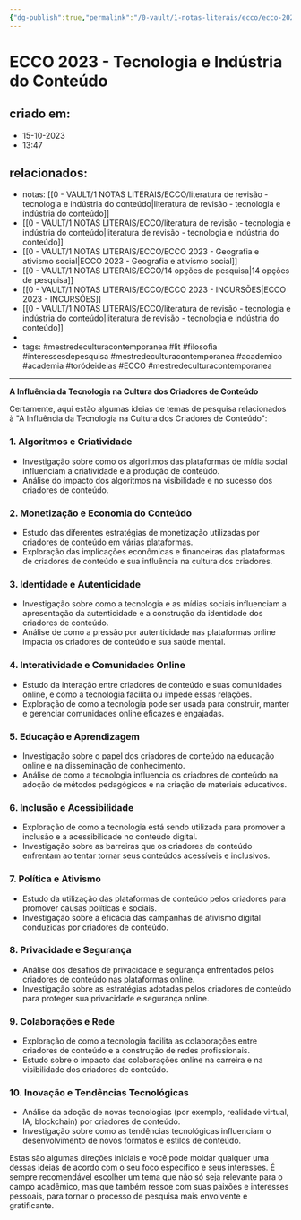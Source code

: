 ```yaml
---
{"dg-publish":true,"permalink":"/0-vault/1-notas-literais/ecco/ecco-2023-tecnologia-e-industria-do-conteudo/","tags":["mestredeculturacontemporanea","lit","filosofia","interessesdepesquisa","academico","academia","toródeideias","ECCO"],"dgHomeLink":true,"dgShowLocalGraph":true,"dgShowFileTree":true,"noteIcon":""}
---
```


# ECCO 2023 - Tecnologia e Indústria do Conteúdo

## criado em: 
- 15-10-2023
- 13:47
## relacionados:
- notas: [[0 - VAULT/1 NOTAS LITERAIS/ECCO/literatura de revisão - tecnologia e indústria do conteúdo\|literatura de revisão - tecnologia e indústria do conteúdo]]
- [[0 - VAULT/1 NOTAS LITERAIS/ECCO/literatura de revisão - tecnologia e indústria do conteúdo\|literatura de revisão - tecnologia e indústria do conteúdo]]
- [[0 - VAULT/1 NOTAS LITERAIS/ECCO/ECCO 2023 - Geografia e ativismo social\|ECCO 2023 - Geografia e ativismo social]]
- [[0 - VAULT/1 NOTAS LITERAIS/ECCO/14 opções de pesquisa\|14 opções de pesquisa]]
- [[0 - VAULT/1 NOTAS LITERAIS/ECCO/ECCO 2023 - INCURSÕES\|ECCO 2023 - INCURSÕES]]
- [[0 - VAULT/1 NOTAS LITERAIS/ECCO/literatura de revisão - tecnologia e indústria do conteúdo\|literatura de revisão - tecnologia e indústria do conteúdo]]
- 
- tags: #mestredeculturacontemporanea #lit #filosofia #interessesdepesquisa 
#mestredeculturacontemporanea #academico #academia #toródeideias #ECCO #mestredeculturacontemporanea 
---
**A Influência da Tecnologia na Cultura dos Criadores de Conteúdo**

Certamente, aqui estão algumas ideias de temas de pesquisa relacionados à "A Influência da Tecnologia na Cultura dos Criadores de Conteúdo":

### 1. **Algoritmos e Criatividade**
- Investigação sobre como os algoritmos das plataformas de mídia social influenciam a criatividade e a produção de conteúdo.
- Análise do impacto dos algoritmos na visibilidade e no sucesso dos criadores de conteúdo.

### 2. **Monetização e Economia do Conteúdo**
- Estudo das diferentes estratégias de monetização utilizadas por criadores de conteúdo em várias plataformas.
- Exploração das implicações econômicas e financeiras das plataformas de criadores de conteúdo e sua influência na cultura dos criadores.

### 3. **Identidade e Autenticidade**
- Investigação sobre como a tecnologia e as mídias sociais influenciam a apresentação da autenticidade e a construção da identidade dos criadores de conteúdo.
- Análise de como a pressão por autenticidade nas plataformas online impacta os criadores de conteúdo e sua saúde mental.

### 4. **Interatividade e Comunidades Online**
- Estudo da interação entre criadores de conteúdo e suas comunidades online, e como a tecnologia facilita ou impede essas relações.
- Exploração de como a tecnologia pode ser usada para construir, manter e gerenciar comunidades online eficazes e engajadas.

### 5. **Educação e Aprendizagem**
- Investigação sobre o papel dos criadores de conteúdo na educação online e na disseminação de conhecimento.
- Análise de como a tecnologia influencia os criadores de conteúdo na adoção de métodos pedagógicos e na criação de materiais educativos.

### 6. **Inclusão e Acessibilidade**
- Exploração de como a tecnologia está sendo utilizada para promover a inclusão e a acessibilidade no conteúdo digital.
- Investigação sobre as barreiras que os criadores de conteúdo enfrentam ao tentar tornar seus conteúdos acessíveis e inclusivos.

### 7. **Política e Ativismo**
- Estudo da utilização das plataformas de conteúdo pelos criadores para promover causas políticas e sociais.
- Investigação sobre a eficácia das campanhas de ativismo digital conduzidas por criadores de conteúdo.

### 8. **Privacidade e Segurança**
- Análise dos desafios de privacidade e segurança enfrentados pelos criadores de conteúdo nas plataformas online.
- Investigação sobre as estratégias adotadas pelos criadores de conteúdo para proteger sua privacidade e segurança online.

### 9. **Colaborações e Rede**
- Exploração de como a tecnologia facilita as colaborações entre criadores de conteúdo e a construção de redes profissionais.
- Estudo sobre o impacto das colaborações online na carreira e na visibilidade dos criadores de conteúdo.

### 10. **Inovação e Tendências Tecnológicas**
- Análise da adoção de novas tecnologias (por exemplo, realidade virtual, IA, blockchain) por criadores de conteúdo.
- Investigação sobre como as tendências tecnológicas influenciam o desenvolvimento de novos formatos e estilos de conteúdo.

Estas são algumas direções iniciais e você pode moldar qualquer uma dessas ideias de acordo com o seu foco específico e seus interesses. É sempre recomendável escolher um tema que não só seja relevante para o campo acadêmico, mas que também ressoe com suas paixões e interesses pessoais, para tornar o processo de pesquisa mais envolvente e gratificante.